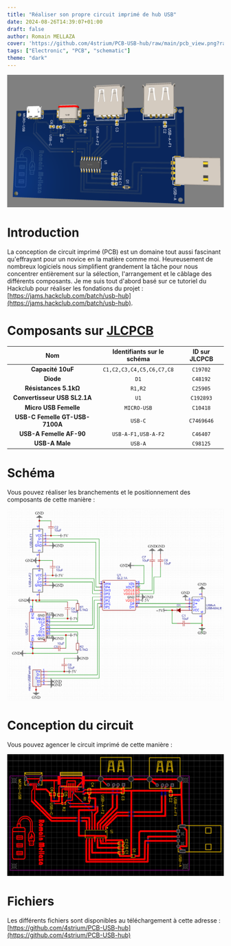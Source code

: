 ```yaml
---
title: "Réaliser son propre circuit imprimé de hub USB"
date: 2024-08-26T14:39:07+01:00
draft: false
author: Romain MELLAZA
cover: 'https://github.com/4strium/PCB-USB-hub/raw/main/pcb_view.png?raw=true'
tags: ["Electronic", "PCB", "schematic"]
theme: "dark"
---
```


![](https://github.com/4strium/PCB-USB-hub/raw/main/3d_view.png?raw=true)

# Introduction 
La conception de circuit imprimé (PCB) est un domaine tout aussi fascinant qu'effrayant pour un novice en la matière comme moi. Heureusement de nombreux logiciels nous simplifient grandement la tâche pour nous concentrer entièrement sur la sélection, l'arrangement et le câblage des différents composants. Je me suis tout d'abord basé sur ce tutoriel du Hackclub pour réaliser les fondations du projet : [https://jams.hackclub.com/batch/usb-hub](https://jams.hackclub.com/batch/usb-hub).

# Composants sur [JLCPCB](https://jlcpcb.com/)

|**Nom**    | **Identifiants sur le schéma** | **ID sur JLCPCB** |
|:--:|:---: | :---: |
| **Capacité 10uF**   | ```C1,C2,C3,C4,C5,C6,C7,C8``` | `C19702` |
| **Diode**   | ```D1``` | ```C48192``` |
| **Résistances 5.1kΩ**   | ```R1,R2``` | ```C25905``` |
| **Convertisseur USB SL2.1A**   | ```U1``` | ```C192893``` |
| **Micro USB Femelle**   | ```MICRO-USB``` | ```C10418``` |
| **USB-C Femelle GT-USB-7100A**   | ```USB-C``` | ```C7469646``` |
| **USB-A Femelle AF-90**   | ```USB-A-F1,USB-A-F2``` | ```C46407``` |
| **USB-A Male**   | ```USB-A``` | ```C98125``` |

# Schéma 
Vous pouvez réaliser les branchements et le positionnement des composants de cette manière :

![](https://github.com/4strium/PCB-USB-hub/raw/main/sheet_view.png?raw=true)


# Conception du circuit
Vous pouvez agencer le circuit imprimé de cette manière :

![](https://github.com/4strium/PCB-USB-hub/raw/main/pcb_view.png?raw=true)

# Fichiers

Les différents fichiers sont disponibles au téléchargement à cette adresse : [https://github.com/4strium/PCB-USB-hub](https://github.com/4strium/PCB-USB-hub)